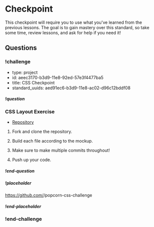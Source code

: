 # Checkpoint

This checkpoint will require you to use what you've learned from the previous lessons. The goal is to gain mastery over this standard, so take some time, review lessons, and ask for help if you need it!

## Questions

<!-- Question -->

### !challenge

* type: project
* id: aeec3170-b3d9-11e8-92ed-57e3f4477ba5
* title: CSS Checkpoint
* standard_uuids: aed91ec6-b3d9-11e8-ac02-d96c12bddf08

##### !question

### CSS Layout Exercise

* [Repository](https://github.com/troyamelotte/popcorn-css-challenge)

1. Fork and clone the repository.

1. Build each file according to the mockup.

1. Make sure to make multiple commits throughout!

1. Push up your code.

##### !end-question

##### !placeholder

https://github.com/<username>/popcorn-css-challenge

##### !end-placeholder

### !end-challenge
